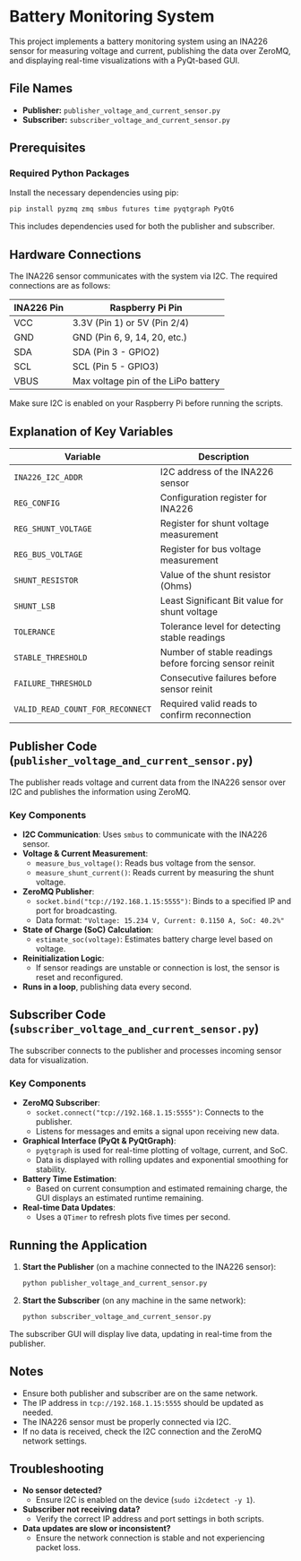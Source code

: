 # Battery Monitoring System

This project implements a battery monitoring system using an INA226 sensor for measuring voltage and current, publishing the data over ZeroMQ, and displaying real-time visualizations with a PyQt-based GUI.

## File Names
- **Publisher:** `publisher_voltage_and_current_sensor.py`
- **Subscriber:** `subscriber_voltage_and_current_sensor.py`

## Prerequisites

### Required Python Packages
Install the necessary dependencies using pip:
```sh
pip install pyzmq zmq smbus futures time pyqtgraph PyQt6
```
This includes dependencies used for both the publisher and subscriber.

## Hardware Connections

The INA226 sensor communicates with the system via I2C. The required connections are as follows:

| INA226 Pin | Raspberry Pi Pin |
|------------|------------------|
| VCC        | 3.3V (Pin 1) or 5V (Pin 2/4) |
| GND        | GND (Pin 6, 9, 14, 20, etc.) |
| SDA        | SDA (Pin 3 - GPIO2) |
| SCL        | SCL (Pin 5 - GPIO3) |
| VBUS       | Max voltage pin of the LiPo battery |

Make sure I2C is enabled on your Raspberry Pi before running the scripts.

## Explanation of Key Variables

| Variable | Description |
|----------|-------------|
| `INA226_I2C_ADDR` | I2C address of the INA226 sensor |
| `REG_CONFIG` | Configuration register for INA226 |
| `REG_SHUNT_VOLTAGE` | Register for shunt voltage measurement |
| `REG_BUS_VOLTAGE` | Register for bus voltage measurement |
| `SHUNT_RESISTOR` | Value of the shunt resistor (Ohms) |
| `SHUNT_LSB` | Least Significant Bit value for shunt voltage |
| `TOLERANCE` | Tolerance level for detecting stable readings |
| `STABLE_THRESHOLD` | Number of stable readings before forcing sensor reinit |
| `FAILURE_THRESHOLD` | Consecutive failures before sensor reinit |
| `VALID_READ_COUNT_FOR_RECONNECT` | Required valid reads to confirm reconnection |

## Publisher Code (`publisher_voltage_and_current_sensor.py`)

The publisher reads voltage and current data from the INA226 sensor over I2C and publishes the information using ZeroMQ.

### Key Components
- **I2C Communication**: Uses `smbus` to communicate with the INA226 sensor.
- **Voltage & Current Measurement**:
  - `measure_bus_voltage()`: Reads bus voltage from the sensor.
  - `measure_shunt_current()`: Reads current by measuring the shunt voltage.
- **ZeroMQ Publisher**:
  - `socket.bind("tcp://192.168.1.15:5555")`: Binds to a specified IP and port for broadcasting.
  - Data format: `"Voltage: 15.234 V, Current: 0.1150 A, SoC: 40.2%"`
- **State of Charge (SoC) Calculation**:
  - `estimate_soc(voltage)`: Estimates battery charge level based on voltage.
- **Reinitialization Logic**:
  - If sensor readings are unstable or connection is lost, the sensor is reset and reconfigured.
- **Runs in a loop**, publishing data every second.

## Subscriber Code (`subscriber_voltage_and_current_sensor.py`)

The subscriber connects to the publisher and processes incoming sensor data for visualization.

### Key Components
- **ZeroMQ Subscriber**:
  - `socket.connect("tcp://192.168.1.15:5555")`: Connects to the publisher.
  - Listens for messages and emits a signal upon receiving new data.
- **Graphical Interface (PyQt & PyQtGraph)**:
  - `pyqtgraph` is used for real-time plotting of voltage, current, and SoC.
  - Data is displayed with rolling updates and exponential smoothing for stability.
- **Battery Time Estimation**:
  - Based on current consumption and estimated remaining charge, the GUI displays an estimated runtime remaining.
- **Real-time Data Updates**:
  - Uses a `QTimer` to refresh plots five times per second.

## Running the Application

1. **Start the Publisher** (on a machine connected to the INA226 sensor):
   ```sh
   python publisher_voltage_and_current_sensor.py
   ```
2. **Start the Subscriber** (on any machine in the same network):
   ```sh
   python subscriber_voltage_and_current_sensor.py
   ```

The subscriber GUI will display live data, updating in real-time from the publisher.

## Notes
- Ensure both publisher and subscriber are on the same network.
- The IP address in `tcp://192.168.1.15:5555` should be updated as needed.
- The INA226 sensor must be properly connected via I2C.
- If no data is received, check the I2C connection and the ZeroMQ network settings.

## Troubleshooting
- **No sensor detected?**
  - Ensure I2C is enabled on the device (`sudo i2cdetect -y 1`).
- **Subscriber not receiving data?**
  - Verify the correct IP address and port settings in both scripts.
- **Data updates are slow or inconsistent?**
  - Ensure the network connection is stable and not experiencing packet loss.

